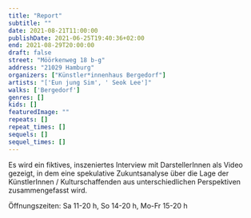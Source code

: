 ```yaml
---
title: "Report"
subtitle: ""
date: 2021-08-21T11:00:00
publishDate: 2021-06-25T19:40:36+02:00
end: 2021-08-29T20:00:00
draft: false
street: "Möörkenweg 18 b-g"
address: "21029 Hamburg"
organizers: ["Künstler*innenhaus Bergedorf"]
artists: "['Eun jung Sim', ' Seok Lee']"
walks: ['Bergedorf']
genres: []
kids: []
featuredImage: ""
repeats: []
repeat_times: []
sequels: []
sequel_times: []
---
```


Es wird ein fiktives, inszeniertes Interview mit DarstellerInnen als Video gezeigt, in dem eine spekulative Zukuntsanalyse über die Lage der KünstlerInnen / Kulturschaffenden aus unterschiedlichen Perspektiven zusammengefasst wird.

Öffnungszeiten: Sa 11-20 h, So 14-20 h, Mo-Fr 15-20 h